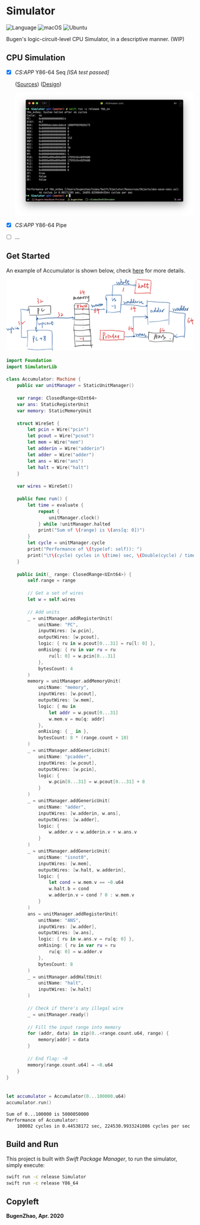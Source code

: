 # Simulator

![Language](https://img.shields.io/badge/Language-Swift%205.2-orange.svg)
![macOS](https://github.com/BugenZhao/Simulator/workflows/macOS/badge.svg)
![Ubuntu](https://github.com/BugenZhao/Simulator/workflows/Ubuntu/badge.svg)

Bugen's logic-circuit-level CPU Simulator, in a descriptive manner. (WIP)

## CPU Simulation

- [x] *CS:APP* Y86-64 Seq *[ISA test passed]*

   ([Sources](Sources/Y86_64SeqLib)) ([Design](Resources/Y86_64SeqDesign.pdf))

  ![Y86_64Seq](Resources/Y86_64Seq.png)

- [x] *CS:APP* Y86-64 Pipe

- [ ] ...

## Get Started
An example of Accumulator is shown below, check [here](Sources/Simulator/Examples/Accumulator.swift) for more details.

![Accumulator Circuit](Resources/accumulator.png)



```swift
import Foundation
import SimulatorLib

class Accumulator: Machine {
    public var unitManager = StaticUnitManager()

    var range: ClosedRange<UInt64>
    var ans: StaticRegisterUnit
    var memory: StaticMemoryUnit

    struct WireSet {
        let pcin = Wire("pcin")
        let pcout = Wire("pcout")
        let mem = Wire("mem")
        let adderin = Wire("adderin")
        let adder = Wire("adder")
        let ans = Wire("ans")
        let halt = Wire("halt")
    }

    var wires = WireSet()

    public func run() {
        let time = evaluate {
            repeat {
                unitManager.clock()
            } while !unitManager.halted
            print("Sum of \(range) is \(ans[q: 0])")
        }
        let cycle = unitManager.cycle
        print("Performance of \(type(of: self)): ")
        print("\t\(cycle) cycles in \(time) sec, \(Double(cycle) / time) cycles per sec")
    }

    public init(_ range: ClosedRange<UInt64>) {
        self.range = range
        
        // Get a set of wires
        let w = self.wires

        // Add units
        _ = unitManager.addRegisterUnit(
            unitName: "PC",
            inputWires: [w.pcin],
            outputWires: [w.pcout],
            logic: { ru in w.pcout[0...31] = ru[l: 0] },
            onRising: { ru in var ru = ru
                ru[l: 0] = w.pcin[0...31]
            },
            bytesCount: 4
        )
        memory = unitManager.addMemoryUnit(
            unitName: "memory",
            inputWires: [w.pcout],
            outputWires: [w.mem],
            logic: { mu in
                let addr = w.pcout[0...31]
                w.mem.v = mu[q: addr]
            },
            onRising: { _ in },
            bytesCount: 8 * (range.count + 10)
        )
        _ = unitManager.addGenericUnit(
            unitName: "pcadder",
            inputWires: [w.pcout],
            outputWires: [w.pcin],
            logic: {
                w.pcin[0...31] = w.pcout[0...31] + 8
            }
        )
        _ = unitManager.addGenericUnit(
            unitName: "adder",
            inputWires: [w.adderin, w.ans],
            outputWires: [w.adder],
            logic: {
                w.adder.v = w.adderin.v + w.ans.v
            }
        )
        _ = unitManager.addGenericUnit(
            unitName: "isnot0",
            inputWires: [w.mem],
            outputWires: [w.halt, w.adderin],
            logic: {
                let cond = w.mem.v == ~0.u64
                w.halt.b = cond
                w.adderin.v = cond ? 0 : w.mem.v
            }
        )
        ans = unitManager.addRegisterUnit(
            unitName: "ANS",
            inputWires: [w.adder],
            outputWires: [w.ans],
            logic: { ru in w.ans.v = ru[q: 0] },
            onRising: { ru in var ru = ru
                ru[q: 0] = w.adder.v
            },
            bytesCount: 8
        )
        _ = unitManager.addHaltUnit(
            unitName: "halt",
            inputWires: [w.halt]
        )

        // Check if there's any illegal wire
        _ = unitManager.ready()

        // Fill the input range into memory
        for (addr, data) in zip(0..<range.count.u64, range) {
            memory[addr] = data
        }
        
        // End flag: ~0
        memory[range.count.u64] = ~0.u64
    }
}


let accumulator = Accumulator(0...100000.u64)
accumulator.run()
```

```
Sum of 0...100000 is 5000050000
Performance of Accumulator:
    100002 cycles in 0.44538172 sec, 224530.9933241086 cycles per sec
```


## Build and Run
This project is built with *Swift Package Manager*, to run the simulator, simply execute:

```bash
swift run -c release Simulator
swift run -c release Y86_64
```

## Copyleft

**BugenZhao, Apr. 2020**
